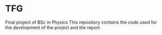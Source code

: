 # TFG
Final project of BSc in Physics
This repository contains the code used for the development of the project and the report.
